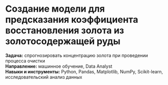 # Создание модели для предсказания коэффициента восстановления золота из золотосодержащей руды  
**Задача:** спрогнозировать концентрацию золота при проведении процесса очистки  
**Направление:** машинное обучение, Data Analyst  
**Навыки и инструменты:** Python, Pandas, Matplotlib, NumPy, Scikit-learn, исследовательский анализ данных
